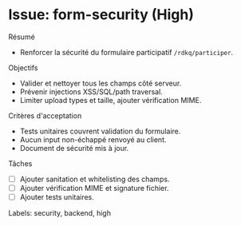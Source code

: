# Issue: form-security (High)

Résumé
- Renforcer la sécurité du formulaire participatif `/rdkq/participer`.

Objectifs
- Valider et nettoyer tous les champs côté serveur.
- Prévenir injections XSS/SQL/path traversal.
- Limiter upload types et taille, ajouter vérification MIME.

Critères d'acceptation
- Tests unitaires couvrent validation du formulaire.
- Aucun input non-échappé renvoyé au client.
- Document de sécurité mis à jour.

Tâches
- [ ] Ajouter sanitation et whitelisting des champs.
- [ ] Ajouter vérification MIME et signature fichier.
- [ ] Ajouter tests unitaires.

Labels: security, backend, high
